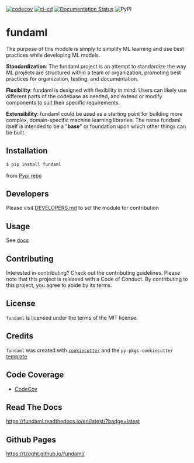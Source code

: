 
[![codecov](https://codecov.io/github/tzoght/fundaml/branch/main/graph/badge.svg?token=UB03POGOUB)](https://codecov.io/github/tzoght/fundaml)
[![ci-cd](https://github.com/tzoght/fundaml/actions/workflows/ci-cd.yml/badge.svg?branch=main)](https://github.com/tzoght/fundaml/actions/workflows/ci-cd.yml) [![Documentation Status](https://readthedocs.org/projects/fundaml/badge/?version=latest)](https://fundaml.readthedocs.io/en/stable/?badge=stable) ![PyPI](https://img.shields.io/pypi/v/fundaml)

# fundaml

The purpose of this module is simply to simplify ML learning and use best practices while developing ML models. 

**Standardization**: The fundaml project is an attempt to standardize the way ML projects are structured within a team or organization, promoting best practices for organization, testing, and documentation.

**Flexibility**: fundaml is designed with flexibility in mind. Users can likely use different parts of the codebase as needed, and extend or modify components to suit their specific requirements.

**Extensibility**: fundaml could be used as a starting point for building more complex, domain-specific machine learning libraries. The name fundaml itself is intended to be a "**base**" or foundation upon which other things can be built.


## Installation

```bash
$ pip install fundaml
```
from  [Pypi repo](https://pypi.org/project/fundaml)

## Developers

Please visit [DEVELOPERS.md](https://github.com/tzoght/fundaml/blob/main/DEVELOPERS.md) to set the module for contribution 

## Usage

See [docs](https://github.com/tzoght/fundaml/blob/main/docs/example.ipynb)

## Contributing

Interested in contributing? Check out the contributing guidelines. Please note that this project is released with a Code of Conduct. By contributing to this project, you agree to abide by its terms.

## License

`fundaml` is licensed under the terms of the MIT license.

## Credits

`fundaml` was created with [`cookiecutter`](https://cookiecutter.readthedocs.io/en/latest/) and the `py-pkgs-cookiecutter` [template](https://github.com/py-pkgs/py-pkgs-cookiecutter).


## Code Coverage
* [CodeCov](https://app.codecov.io/github/tzoght/fundaml) 

## Read The Docs
https://fundaml.readthedocs.io/en/latest/?badge=latest

## Github Pages
https://tzoght.github.io/fundaml/

